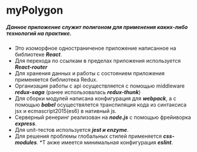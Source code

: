 # myPolygon

##### Данное приложение служит полигоном для применения каких-либо технологий на практике.
* Это изоморфное одностраниченое приложение написанное на библиотеке ***React***.
* Для перехода по ссылкам в пределах приложения используется ***React-router***
* Для хранения данных и работы с состоянием приложения применяется библиотека Redux.
* Организация работы с api осуществляется с помощью middleware ***redux-saga*** (ранее использовалась ***redux-thunk***)
* Для сборки модулей написана конфигурация для ***webpack***, а с помощью ***babel*** осуществялется транспиляция кода из синтаксиса jsx и ecmascript2015(es6) в нативный js.
* Серверный ренеринг реализован на ***node.js*** с помощью фрейиворка ***express***.
* Для unit-тестов используется ***jest и enzyme***.
* Для решения проблемы глобальных стилей применяется ***css-modules***.
*Т акже имеется минимальная конфигурация ***eslint***.
